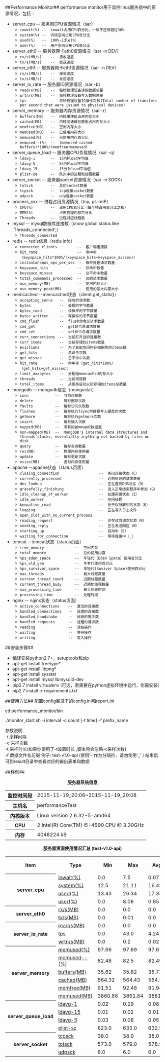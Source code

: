 ##Performance Monitor##
performance monitor用于监控linux服务器中的资源情况，包括：
* server_cpu    --  服务器CPU资源情况（sar）
    * `iowait(%) --  iowait占用CPU百分比，一般不应该超过30% `
    * `system(%) --  内核空间占用CPU百分比`
    * `used(%)   --  100%-idle(%)`
    * `user(%)   --  用户空间占用CPU百分比`
* server_eth0   --  服务器网卡eth0资源情况（sar -n DEV）
    * `rx/s(MB/s)    --  接收速度`
    * `tx/s(MB/s)    --  发送速度`
* server_eth1   --  服务器网卡eth1资源情况（sar -n DEV）
    * `rx/s(MB/s)    --  接收速度`
    * `tx/s(MB/s)    --  发送速度`
* server_io_rate    --  服务器IO资源情况（sar -b）
    * `read/s(MB)    --  每秒物理设备读取数据总量`
    * `wrtn/s(MB)    --  每秒物理设备写入数据总量`
    * `tps           --  每秒物理设备IO操作次数(Total number of transfers per second that were issued to physical devices)`
* server_memory --  服务器内存资源情况（sar -r）
    * `buffers(MB)   --  内核缓冲区占用内存大小`
    * `cached(MB)    --  内核高速缓存数据占用内存大小`
    * `memfree(MB)   --  空闲内存大小`
    * `memused(MB)   --  已使用内存大小`
    * `memused(%)    --  已使用内存百分比`
    * `memused--(%)  --  (memused-cached-buffers)*100%/(memfree+memused)`
* server_queue_load --  服务器CPU负载情况（sar -q）
    * `ldavg-1       --  1分钟load平均值`
    * `ldavg-5       --  5分钟load平均值`
    * `ldavg-15      --  15分钟load平均值`
    * `plist-ze      --  队列中的进程和线程数量`
* server_socket --  服务器socket资源情况（sar -n SOCK）
    * `totsck        --  总的socket数量`
    * `tcpsck        --  tcp连接socket数量`
    * `udpsck        --  udp连接socket数量`
* process_xxx  --  进程占用资源情况（top, ps -mP）
    * `CPU(%)        --  占用CPU百分比（每个核占用百分比之和）`
    * `MEM(%)        --  占用物理内存百分比`
    * `Threads       --  进程对应线程数`
* mysql --  mysql数据库连接数（show global status like 'Threads_connected';）
    * `Threads_connected `
* redis --  redis信息（redis info）
    * `connected_clients         --  客户端连接数`
    * `hit_rate                  --  命中率（keyspace_hits*100%/(keyspace_hits+keyspace_misses)）`
    * `instantaneous_ops_per_sec --  每秒处理请求数量`
    * `keyspace_hits             --  总命中数量`
    * `keyspace_misses           --  总不命中数量`
    * `total_commands_processed  --  总的请求数量`
    * `use_memory(MB)            --  使用内存大小`
    * `use_memory_peak(MB)       --  使用的最大内存大小`
* memcached --memcached状态（client.get_stats()）
    * `accepting_conns   --  接收的请求数`
    * `bytes             --  处理的字节数量`
    * `bytes_read        --  读操作的字节数量`
    * `bytes_written     --  写操作的字节数量`
    * `cmd_flush         --  flush命令总请求数量`
    * `cmd_get           --  get命令总请求数量`
    * `cmd_set           --  set命令总请求数量`
    * `curr_connections  --  当前打开这的连接数`
    * `curr_items        --  当前存储的items数量`
    * `evictions         --  为了获取空闲内存而删除的items数`
    * `get_hits          --  总命中次数`
    * `get_misses        --  总不命中次数`
    * `hit_rate          --  命中率（get_hits*100%/（get_hits+get_misses））`
    * `limit_maxbytes    --  分配给memcached内存大小`
    * `threads           --  当前线程数`
    * `total_items       --  从服务启动以后存储的items总数量`
* mongodb   --  mongodb信息（mongostat）
    * `conn            --  当前连接数`
    * `delete          --  每秒删除次数`
    * `faults          --  每秒访问失败数`
    * `flushes         --  每秒执行fsync将数据写入硬盘的次数`
    * `getmore         --  每秒执行getmore次数`
    * `insert          --  每秒插入次数`
    * `mapped(MB)      --  所有的被mmap的数据量`
    * `non-mapped(MB)  --  MongoDB's internal data structures and threads'stacks, essentially anything not backed by files on disk`
    * `query           --  每秒查询数量`
    * `res(MB)         --  物理内存使用量`
    * `update          --  每秒更新次数`
    * `vsize(MB)       --  虚拟内存使用量`
* apache    --apache状态（status页面）
    * `closing_connection                  --  关闭连接状态（C）`
    * `currently_processed                 --  近期处理的请求数量`
    * `dns_lookup                          --  正在查找DNS状态（D）`
    * `gracefully_finishing                --  进入正常结束程序中状态（G）`
    * `idle_cleanup_of_worker              --  处理闲置状态（I）`
    * `idle_worker                         --  空闲线程`
    * `keepalive_read                      --  处于保持联机的状态（K）`
    * `logging                             --  正在写入日志文件`
    * `open_slot_with_no_current_process`
    * `reading_request                     --  正在读取请求状态（R）`
    * `sending_reply                       --  正在发送回应（W）`
    * `starting_up                         --  启动中（S）`
    * `waiting_for_connection              --  等待连接中（_）`
* tomcat    --tomcat状态（status页面）
    * `free_memory              --  空闲内存`
    * `total_memory             --  总的使用内存`
    * `%ps_eden_space           --  年轻代（Eden Space）使用百分比`
    * `%ps_old_gen              --  年老代使用百分比`
    * `%ps_survivor_space       --  年轻代(Suvivor Space)使用百分比`
    * `max_threads              --  最大线程数量`
    * `current_thread_count     --  近期线程数量`
    * `current_thread_busy      --  近期忙线程数量`
    * `max_processing_time      --  最大处理时间`
    * `processing_time          --  处理时间`
* nginx --  nginx状态（status页面）
    * `active_connections    --  激活的连接数`
    * `handled_connections   --  处理的连接数`
    * `handled_handshake     --  处理的握手数`
    * `handled_requests      --  处理的请求数`
    * `reading               --  读取操作`
    * `waiting               --  等待操作`
    * `writing               --  写入操作`


##安装步骤##
- 编译安装python2.7+，setuptools和pip
- apt-get install freetype*
- apt-get install libpng*
- apt-get install sysstat
- apt-get install mysql libmysqld-dev
- pip2.7 install virtualenv (可选，若需要在python虚拟环境中运行，则需安装）
- pip2.7 install -r requirements.txt


##使用方法##
   配置config目录下的config.ini和report.ini
   
   cd performance_monitor/bin 
   
   ./monitor_start.sh -i interval -c count [-t time] -f prefix_name
   
   参数说明:                                                         
      -i    采样间隔                                           
      -c    采样次数                                           
      -t    采样时长(如果你使用了-t设置时长 ,脚本将会忽略-c采样次数)     
      -f    数据文件名前缀 例子: test-v1.0-api (使用'-'作为分隔符，请勿使用'_' ) 
    结束后可到result目录中查看对应的输出表单和数据


##样例##

<html>
<meta http-equiv="Content-Type" content="text/html; charset=utf-8"/>
<body>
<div align="center">
<p><strong>服务器系统信息</strong></p>
    <table border="0" cellpadding="5" cellspacing="2"  width="50%" align="center">
        <tr>
            <th>监控时间段</th>
            <td>2015-11-19_20:06~2015-11-19_20:08</td>
        </tr>
        <tr>
            <th>主机名</th>
            <td>performanceTest</td>
        </tr>
        <tr>
            <th>内核版本</th>
            <td>Linux version 2.6.32-5-amd64 </td>
        </tr>
        <tr>
            <th>CPU</th>
            <td>2  Intel(R) Core(TM) i5-4590 CPU @ 3.30GHz</td>
        </tr>
        <tr>
            <th>内存</th>
            <td>4048224 kB</td>
        </tr>
        </table>
    <p></p>
    <p><strong>服务器资源使用情况汇总 (test-v1.0-api) </strong></p>
    <table border="0" cellpadding="5" cellspacing="2"  width="60%" align="center">
    <tr>
        <th>Item</th>
        <th>Type</th>
        <th>Min</th>
        <th>Max</th>
        <th>Avg</th>
        <th>90%小于</th>
    </tr>
    <tr>
        <th rowspan="4">server_cpu</th>
        <td><a href="sample/test-v1.0-api_performanceTest_server_cpu_201511192006-iowait.png" target="_png">iowait(%)</a></td>
        <td>0.0</td>
        <td>7.5</td>
        <td>0.07</td>
        <td>0.0</td>
    </tr>
    <tr>
        <td><a href="sample/test-v1.0-api_performanceTest_server_cpu_201511192006-system.png" target="_png">system(%)</a></td>
        <td>12.5</td>
        <td>21.11</td>
        <td>16.42</td>
        <td>18.09</td>
    </tr>
    <tr>
        <td><a href="sample/test-v1.0-api_performanceTest_server_cpu_201511192006-used.png" target="_png">used(%)</a></td>
        <td>13.43</td>
        <td>26.34</td>
        <td>17.34</td>
        <td>19.31</td>
    </tr>
    <tr>
        <td><a href="sample/test-v1.0-api_performanceTest_server_cpu_201511192006-user.png" target="_png">user(%)</a></td>
        <td>0.0</td>
        <td>8.06</td>
        <td>0.85</td>
        <td>1.98</td>
    </tr>
    <tr>
        <th rowspan="2">server_eth0</th>
        <td><a href="sample/test-v1.0-api_performanceTest_server_eth0_201511192006-rx(MB).png" target="_png">rx/s(MB)</a></td>
        <td>0.0</td>
        <td>0.0</td>
        <td>0.0</td>
        <td>0.0</td>
    </tr>
    <tr>
        <td><a href="sample/test-v1.0-api_performanceTest_server_eth0_201511192006-tx(MB).png" target="_png">tx/s(MB)</a></td>
        <td>0.0</td>
        <td>0.01</td>
        <td>0.0</td>
        <td>0.01</td>
    </tr>
    <tr>
        <th rowspan="3">server_io_rate</th>
        <td><a href="sample/test-v1.0-api_performanceTest_server_io_rate_201511192006-read(MB).png" target="_png">read/s(MB)</a></td>
        <td>0.0</td>
        <td>0.0</td>
        <td>0.0</td>
        <td>0.0</td>
    </tr>
    <tr>
        <td><a href="sample/test-v1.0-api_performanceTest_server_io_rate_201511192006-tps.png" target="_png">tps</a></td>
        <td>0.0</td>
        <td>43.0</td>
        <td>4.24</td>
        <td>15.0</td>
    </tr>
    <tr>
        <td><a href="sample/test-v1.0-api_performanceTest_server_io_rate_201511192006-wrtn(MB).png" target="_png">wrtn/s(MB)</a></td>
        <td>0.0</td>
        <td>0.2</td>
        <td>0.02</td>
        <td>0.09</td>
    </tr>
    <tr>
        <th rowspan="6">server_memory</th>
        <td><a href="sample/test-v1.0-api_performanceTest_server_memory_201511192006-memused.png" target="_png">memused(%)</a></td>
        <td>97.66</td>
        <td>97.69</td>
        <td>97.67</td>
        <td>97.68</td>
    </tr>
    <tr>
        <td><a href="sample/test-v1.0-api_performanceTest_server_memory_201511192006-memused--.png" target="_png">memused--(%)</a></td>
        <td>82.48</td>
        <td>82.5</td>
        <td>82.49</td>
        <td>82.5</td>
    </tr>
    <tr>
        <td><a href="sample/test-v1.0-api_performanceTest_server_memory_201511192006-buffers(MB).png" target="_png">buffers(MB)</a></td>
        <td>35.62</td>
        <td>35.82</td>
        <td>35.72</td>
        <td>35.81</td>
    </tr>
    <tr>
        <td><a href="sample/test-v1.0-api_performanceTest_server_memory_201511192006-cached(MB).png" target="_png">cached(MB)</a></td>
        <td>564.32</td>
        <td>564.43</td>
        <td>564.37</td>
        <td>564.41</td>
    </tr>
    <tr>
        <td><a href="sample/test-v1.0-api_performanceTest_server_memory_201511192006-memfree(MB).png" target="_png">memfree(MB)</a></td>
        <td>91.51</td>
        <td>92.48</td>
        <td>91.94</td>
        <td>92.18</td>
    </tr>
    <tr>
        <td><a href="sample/test-v1.0-api_performanceTest_server_memory_201511192006-memused(MB).png" target="_png">memused(MB)</a></td>
        <td>3860.86</td>
        <td>3861.84</td>
        <td>3861.4</td>
        <td>3861.74</td>
    </tr>
    <tr>
        <th rowspan="4">server_queue_load</th>
        <td><a href="sample/test-v1.0-api_performanceTest_server_queue_load_201511192006-ldavg-1.png" target="_png">ldavg-1</a></td>
        <td>0.02</td>
        <td>0.19</td>
        <td>0.08</td>
        <td>0.15</td>
    </tr>
    <tr>
        <td><a href="sample/test-v1.0-api_performanceTest_server_queue_load_201511192006-ldavg-15.png" target="_png">ldavg-15</a></td>
        <td>0.01</td>
        <td>0.02</td>
        <td>0.01</td>
        <td>0.02</td>
    </tr>
    <tr>
        <td><a href="sample/test-v1.0-api_performanceTest_server_queue_load_201511192006-ldavg-5.png" target="_png">ldavg-5</a></td>
        <td>0.03</td>
        <td>0.06</td>
        <td>0.05</td>
        <td>0.05</td>
    </tr>
    <tr>
        <td><a href="sample/test-v1.0-api_performanceTest_server_queue_load_201511192006-plist-sz.png" target="_png">plist-sz</a></td>
        <td>623.0</td>
        <td>633.0</td>
        <td>632.92</td>
        <td>633.0</td>
    </tr>
    <tr>
        <th rowspan="3">server_socket</th>
        <td><a href="sample/test-v1.0-api_performanceTest_server_socket_201511192006-tcpsck.png" target="_png">tcpsck</a></td>
        <td>38.0</td>
        <td>38.0</td>
        <td>38.0</td>
        <td>38.0</td>
    </tr>
    <tr>
        <td><a href="sample/test-v1.0-api_performanceTest_server_socket_201511192006-totsck.png" target="_png">totsck</a></td>
        <td>573.0</td>
        <td>579.0</td>
        <td>578.95</td>
        <td>579.0</td>
    </tr>
    <tr>
        <td><a href="sample/test-v1.0-api_performanceTest_server_socket_201511192006-udpsck.png" target="_png">udpsck</a></td>
        <td>6.0</td>
        <td>6.0</td>
        <td>6.0</td>
        <td>6.0</td>
    </tr>
    </table>
</div>
</body>
</html>
